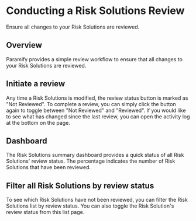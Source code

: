# Conducting a Risk Solutions Review

Ensure all changes to your Risk Solutions are reviewed.

## Overview

Paramify provides a simple review workflow to ensure that all changes to your Risk Solutions are reviewed.

## Initiate a review

Any time a Risk Solutions is modified, the review status button is marked as "Not Reviewed". To complete a review, you can simply click the button again to toggle between "Not Reviewed" and "Reviewed". If you would like to see what has changed since the last review, you can open the activity log at the bottom on the page.

<YouTube src="https://www.youtube.com/embed/Pigh7ZmZDsA?si=grekF1CL52hZCrcD" />

## Dashboard

The Risk Solutions summary dashboard provides a quick status of all Risk Solutions' review status. The percentage indicates the number of Risk Solutions that have been reviewed.

<YouTube src="https://www.youtube.com/embed/Xx5xjA-FD2o?si=ke80ZyKl3m_aHp0B" />

## Filter all Risk Solutions by review status

To see which Risk Solutions have not been reviewed, you can filter the Risk Solutions list by review status. You can also toggle the Risk Solution's review status from this list page.
